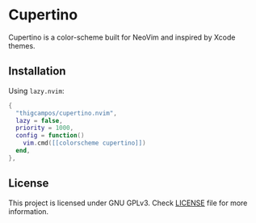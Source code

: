 # Cupertino
Cupertino is a color-scheme built for NeoVim and inspired by Xcode themes.

## Installation
Using `lazy.nvim`:

```lua
{
  "thigcampos/cupertino.nvim",
  lazy = false,
  priority = 1000,
  config = function()
    vim.cmd([[colorscheme cupertino]])
  end,
},
```

## License
This project is licensed under GNU GPLv3. Check [LICENSE](LICENSE) file for more information.